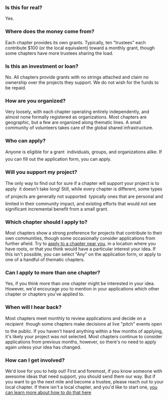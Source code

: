 ### Is this for real?

Yes.

### Where does the money come from?

Each chapter provides its own grants. Typically, ten "trustees" each contribute $100 (or the local equivalent) toward a monthly grant, though some chapters have more trustees sharing the load.

### Is this an investment or loan?

No. All chapters provide grants with no strings attached and claim no ownership over the projects they support. We do not wish for the funds to be repaid.

### How are you organized?

Very loosely, with each chapter operating entirely independently, and almost none formally registered as organizations. Most chapters are geographic, but a few are organized along thematic lines. A small community of volunteers takes care of the global shared infrastructure.

### Who can apply?

Anyone is eligible for a grant &#151; individuals, groups, and organizations alike. If you can fill out the application form, you can apply.

### Will you support my project?

The only way to find out for sure if a chapter will support your project is to apply &#151; it doesn't take long! Still, while every chapter is different, some types of projects are generally not supported &#151; typically ones that are personal and limited in their community impact, and existing efforts that would not see significant incremental benefit from a small grant.

### Which chapter should I apply to?

Most chapters show a strong preference for projects that contribute to their own communities, though some occasionally consider applications from further afield. Try to [apply to a chapter near you](<%= chapters_url %>), in a location where you have roots, or that you think would have a particular interest your idea. If this isn't possible, you can select "Any" on the application form, or apply to one of a handful of thematic chapters.

### Can I apply to more than one chapter?

Yes, if you think more than one chapter might be interested in your idea. However, we'd encourage you to mention in your applications which other chapter or chapters you've applied to.

### When will I hear back?

Most chapters meet monthly to review applications and decide on a recipient &#151; though some chapters make decisions at live "pitch" events open to the public. If you haven't heard anything within a few months of applying, it's likely your project was not selected. Most chapters continue to consider applications from previous months, however, so there's no need to apply again unless your idea has changed.
 
### How can I get involved?

We'd love for you to help out! First and foremost, if you know someone with awesome ideas that need support, you should send them our way. But if you want to go the next mile and become a trustee, please reach out to your local chapter. If there isn't a local chapter, and you'd like to start one, [you can learn more about how to do that here](/en/start_a_chapter)
